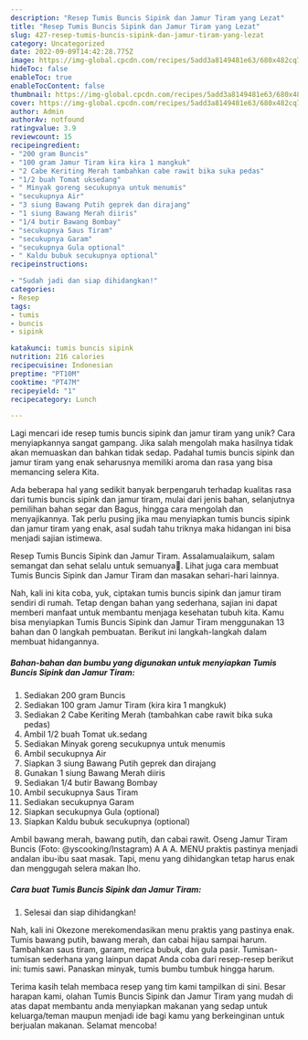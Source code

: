 ```yaml
---
description: "Resep Tumis Buncis Sipink dan Jamur Tiram yang Lezat"
title: "Resep Tumis Buncis Sipink dan Jamur Tiram yang Lezat"
slug: 427-resep-tumis-buncis-sipink-dan-jamur-tiram-yang-lezat
category: Uncategorized
date: 2022-09-09T14:42:28.775Z
image: https://img-global.cpcdn.com/recipes/5add3a8149481e63/680x482cq70/tumis-buncis-sipink-dan-jamur-tiram-foto-resep-utama.jpg
hideToc: false
enableToc: true
enableTocContent: false
thumbnail: https://img-global.cpcdn.com/recipes/5add3a8149481e63/680x482cq70/tumis-buncis-sipink-dan-jamur-tiram-foto-resep-utama.jpg
cover: https://img-global.cpcdn.com/recipes/5add3a8149481e63/680x482cq70/tumis-buncis-sipink-dan-jamur-tiram-foto-resep-utama.jpg
author: Admin
authorAv: notfound
ratingvalue: 3.9
reviewcount: 15
recipeingredient:
- "200 gram Buncis"
- "100 gram Jamur Tiram kira kira 1 mangkuk"
- "2 Cabe Keriting Merah tambahkan cabe rawit bika suka pedas"
- "1/2 buah Tomat uksedang"
- " Minyak goreng secukupnya untuk menumis"
- "secukupnya Air"
- "3 siung Bawang Putih geprek dan dirajang"
- "1 siung Bawang Merah diiris"
- "1/4 butir Bawang Bombay"
- "secukupnya Saus Tiram"
- "secukupnya Garam"
- "secukupnya Gula optional"
- " Kaldu bubuk secukupnya optional"
recipeinstructions:

- "Sudah jadi dan siap dihidangkan!"
categories:
- Resep
tags:
- tumis
- buncis
- sipink

katakunci: tumis buncis sipink 
nutrition: 216 calories
recipecuisine: Indonesian
preptime: "PT10M"
cooktime: "PT47M"
recipeyield: "1"
recipecategory: Lunch

---
```





Lagi mencari ide resep tumis buncis sipink dan jamur tiram yang unik? Cara menyiapkannya sangat gampang. Jika salah mengolah maka hasilnya tidak akan memuaskan dan bahkan tidak sedap. Padahal tumis buncis sipink dan jamur tiram yang enak seharusnya memiliki aroma dan rasa yang bisa memancing selera Kita.





Ada beberapa hal yang sedikit banyak berpengaruh terhadap kualitas rasa dari tumis buncis sipink dan jamur tiram, mulai dari jenis bahan, selanjutnya pemilihan bahan segar dan Bagus, hingga cara mengolah dan menyajikannya. Tak perlu pusing jika mau menyiapkan tumis buncis sipink dan jamur tiram yang enak,      asal sudah tahu triknya maka hidangan ini bisa menjadi sajian istimewa.














Resep Tumis Buncis Sipink dan Jamur Tiram. Assalamualaikum, salam semangat dan sehat selalu untuk semuanya🤗. Lihat juga cara membuat Tumis Buncis Sipink dan Jamur Tiram dan masakan sehari-hari lainnya.






Nah, kali ini kita coba, yuk, ciptakan tumis buncis sipink dan jamur tiram sendiri di rumah. Tetap dengan bahan yang sederhana, sajian ini dapat memberi manfaat untuk membantu menjaga kesehatan tubuh kita. Kamu bisa menyiapkan Tumis Buncis Sipink dan Jamur Tiram menggunakan 13 bahan dan 0 langkah pembuatan. Berikut ini langkah-langkah dalam membuat hidangannya.

<!--inarticleads1-->

##### Bahan-bahan dan bumbu yang digunakan untuk menyiapkan Tumis Buncis Sipink dan Jamur Tiram:

1. Sediakan 200 gram Buncis
1. Sediakan 100 gram Jamur Tiram (kira kira 1 mangkuk)
1. Sediakan 2 Cabe Keriting Merah (tambahkan cabe rawit bika suka pedas)
1. Ambil 1/2 buah Tomat uk.sedang
1. Sediakan  Minyak goreng secukupnya untuk menumis
1. Ambil secukupnya Air
1. Siapkan 3 siung Bawang Putih geprek dan dirajang
1. Gunakan 1 siung Bawang Merah diiris
1. Sediakan 1/4 butir Bawang Bombay
1. Ambil secukupnya Saus Tiram
1. Sediakan secukupnya Garam
1. Siapkan secukupnya Gula (optional)
1. Siapkan  Kaldu bubuk secukupnya (optional)


Ambil bawang merah, bawang putih, dan cabai rawit. Oseng Jamur Tiram Buncis (Foto: @yscooking/Instagram) A A A. MENU praktis pastinya menjadi andalan ibu-ibu saat masak. Tapi, menu yang dihidangkan tetap harus enak dan menggugah selera makan lho. 

<!--inarticleads2-->

##### Cara buat Tumis Buncis Sipink dan Jamur Tiram:


1. Selesai dan siap dihidangkan!

Nah, kali ini Okezone merekomendasikan menu praktis yang pastinya enak. Tumis bawang putih, bawang merah, dan cabai hijau sampai harum. Tambahkan saus tiram, garam, merica bubuk, dan gula pasir. Tumisan-tumisan sederhana yang lainpun dapat Anda coba dari resep-resep berikut ini: tumis sawi. Panaskan minyak, tumis bumbu tumbuk hingga harum. 

Terima kasih telah membaca resep yang tim kami tampilkan di sini. Besar harapan kami, olahan Tumis Buncis Sipink dan Jamur Tiram yang mudah di atas dapat membantu anda menyiapkan makanan yang sedap untuk keluarga/teman maupun menjadi ide bagi kamu yang berkeinginan untuk berjualan makanan. Selamat mencoba!
